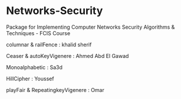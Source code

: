 # Networks-Security
Package for Implementing Computer Networks Security Algorithms &amp; Techniques - FCIS Course

columnar & railFence : khalid sherif 

Ceaser & autoKeyVigenere : Ahmed Abd El Gawad 

Monoalphabetic : Sa3d 

HillCipher : Youssef

playFair & RepeatingkeyVigenere : Omar

